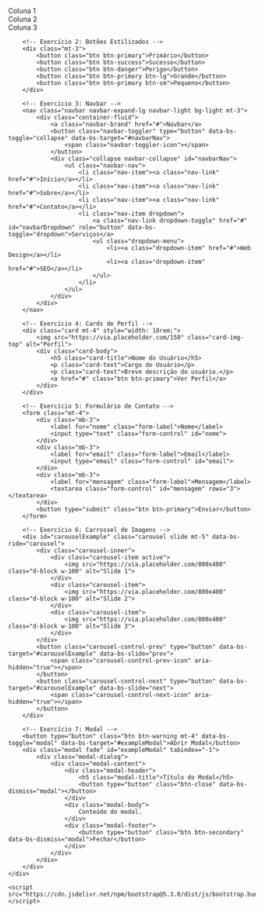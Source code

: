 <!DOCTYPE html>
<html lang="pt-BR">
<head>
    <meta charset="UTF-8">
    <meta name="viewport" content="width=device-width, initial-scale=1">
    <title>Exercícios Bootstrap</title>
    <link href="https://cdn.jsdelivr.net/npm/bootstrap@5.3.0/dist/css/bootstrap.min.css" rel="stylesheet">
</head>
<body>
    <div class="container mt-5">
        <!-- Exercício 1: Sistema de Grid -->
        <div class="row">
            <div class="col-md-4 purpl text-white p-3">Coluna 1</div>
            <div class="col-md-4 bg-success text-white p-3">Coluna 2</div>
            <div class="col-md-4 bg-danger text-white p-3">Coluna 3</div>
        </div>
       
        <!-- Exercício 2: Botões Estilizados -->
        <div class="mt-3">
            <button class="btn btn-primary">Primário</button>
            <button class="btn btn-success">Sucesso</button>
            <button class="btn btn-danger">Perigo</button>
            <button class="btn btn-primary btn-lg">Grande</button>
            <button class="btn btn-primary btn-sm">Pequeno</button>
        </div>

        <!-- Exercício 3: Navbar -->
        <nav class="navbar navbar-expand-lg navbar-light bg-light mt-3">
            <div class="container-fluid">
                <a class="navbar-brand" href="#">Navbar</a>
                <button class="navbar-toggler" type="button" data-bs-toggle="collapse" data-bs-target="#navbarNav">
                    <span class="navbar-toggler-icon"></span>
                </button>
                <div class="collapse navbar-collapse" id="navbarNav">
                    <ul class="navbar-nav">
                        <li class="nav-item"><a class="nav-link" href="#">Início</a></li>
                        <li class="nav-item"><a class="nav-link" href="#">Sobre</a></li>
                        <li class="nav-item"><a class="nav-link" href="#">Contato</a></li>
                        <li class="nav-item dropdown">
                            <a class="nav-link dropdown-toggle" href="#" id="navbarDropdown" role="button" data-bs-toggle="dropdown">Serviços</a>
                            <ul class="dropdown-menu">
                                <li><a class="dropdown-item" href="#">Web Design</a></li>
                                <li><a class="dropdown-item" href="#">SEO</a></li>
                            </ul>
                        </li>
                    </ul>
                </div>
            </div>
        </nav>

        <!-- Exercício 4: Cards de Perfil -->
        <div class="card mt-4" style="width: 18rem;">
            <img src="https://via.placeholder.com/150" class="card-img-top" alt="Perfil">
            <div class="card-body">
                <h5 class="card-title">Nome do Usuário</h5>
                <p class="card-text">Cargo do Usuário</p>
                <p class="card-text">Breve descrição do usuário.</p>
                <a href="#" class="btn btn-primary">Ver Perfil</a>
            </div>
        </div>

        <!-- Exercício 5: Formulário de Contato -->
        <form class="mt-4">
            <div class="mb-3">
                <label for="nome" class="form-label">Nome</label>
                <input type="text" class="form-control" id="nome">
            </div>
            <div class="mb-3">
                <label for="email" class="form-label">Email</label>
                <input type="email" class="form-control" id="email">
            </div>
            <div class="mb-3">
                <label for="mensagem" class="form-label">Mensagem</label>
                <textarea class="form-control" id="mensagem" rows="3"></textarea>
            </div>
            <button type="submit" class="btn btn-primary">Enviar</button>
        </form>

        <!-- Exercício 6: Carrossel de Imagens -->
        <div id="carouselExample" class="carousel slide mt-5" data-bs-ride="carousel">
            <div class="carousel-inner">
                <div class="carousel-item active">
                    <img src="https://via.placeholder.com/800x400" class="d-block w-100" alt="Slide 1">
                </div>
                <div class="carousel-item">
                    <img src="https://via.placeholder.com/800x400" class="d-block w-100" alt="Slide 2">
                </div>
                <div class="carousel-item">
                    <img src="https://via.placeholder.com/800x400" class="d-block w-100" alt="Slide 3">
                </div>
            </div>
            <button class="carousel-control-prev" type="button" data-bs-target="#carouselExample" data-bs-slide="prev">
                <span class="carousel-control-prev-icon" aria-hidden="true"></span>
            </button>
            <button class="carousel-control-next" type="button" data-bs-target="#carouselExample" data-bs-slide="next">
                <span class="carousel-control-next-icon" aria-hidden="true"></span>
            </button>
        </div>

        <!-- Exercício 7: Modal -->
        <button type="button" class="btn btn-warning mt-4" data-bs-toggle="modal" data-bs-target="#exampleModal">Abrir Modal</button>
        <div class="modal fade" id="exampleModal" tabindex="-1">
            <div class="modal-dialog">
                <div class="modal-content">
                    <div class="modal-header">
                        <h5 class="modal-title">Título do Modal</h5>
                        <button type="button" class="btn-close" data-bs-dismiss="modal"></button>
                    </div>
                    <div class="modal-body">
                        Conteúdo do modal.
                    </div>
                    <div class="modal-footer">
                        <button type="button" class="btn btn-secondary" data-bs-dismiss="modal">Fechar</button>
                    </div>
                </div>
            </div>
        </div>
    </div>

    <script src="https://cdn.jsdelivr.net/npm/bootstrap@5.3.0/dist/js/bootstrap.bundle.min.js"></script>
</body>
</html>
